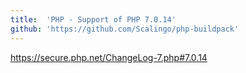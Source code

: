 ```yaml
---
title:	'PHP - Support of PHP 7.0.14'
github: 'https://github.com/Scalingo/php-buildpack'
---
```


https://secure.php.net/ChangeLog-7.php#7.0.14
